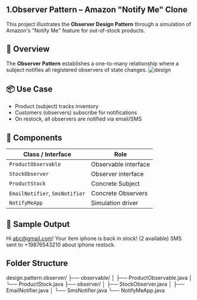 ## 1.Observer Pattern – Amazon "Notify Me" Clone

This project illustrates the **Observer Design Pattern** through a simulation of Amazon's "Notify Me" feature for out-of-stock products.


## 📘 Overview

The **Observer Pattern** establishes a one-to-many relationship where a subject notifies all registered observers of state changes.
![design](https://github.com/user-attachments/assets/3e0d0884-56f5-4e30-bde4-8c7649ee945f)

## 📦 Use Case

- Product (subject) tracks inventory
- Customers (observers) subscribe for notifications
- On restock, all observers are notified via email/SMS

## 🧩 Components

| Class / Interface              | Role                          |
|--------------------------------|-------------------------------|
| `ProductObservable`            | Observable interface          |
| `StockObserver`                | Observer interface            |
| `ProductStock`                 | Concrete Subject              |
| `EmailNotifier`, `SmsNotifier` | Concrete Observers            |
| `NotifyMeApp`                  | Simulation driver             |

## 🧪 Sample Output

Hi abc@gmail.com! Your item iphone is back in stock! (2 available)
SMS sent to +19876543210 about iphone restock.

## Folder Structure
design.pattern.observer/
├── observable/
│   ├── ProductObservable.java
│   └── ProductStock.java
├── observer/
│   ├── StockObserver.java
│   ├── EmailNotifier.java
│   └── SmsNotifier.java
└── NotifyMeApp.java

